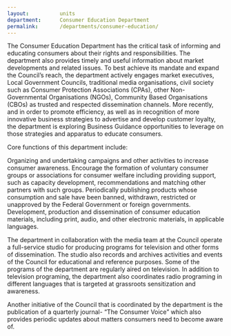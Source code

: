 ```yaml
---
layout:          units
department:      Consumer Education Department
permalink:       /departments/consumer-education/
---
```

The Consumer Education Department has the critical task of informing and educating consumers about their rights and responsibilities. The department also provides timely and useful information about market developments and related issues. To best achieve its mandate and expand the Council’s reach, the department actively engages market executives, Local Government Councils, traditional media organisations, civil society such as Consumer Protection Associations (CPAs), other Non-Governmental Organisations (NGOs), Community Based Organisations (CBOs) as trusted and respected dissemination channels. More recently, and in order to promote efficiency, as well as in recognition of more innovative business strategies to advertise and develop customer loyalty, the department is exploring Business Guidance opportunities to leverage on those strategies and apparatus to educate consumers.

Core functions of this department include:

Organizing and undertaking campaigns and other activities to increase consumer awareness.
Encourage the formation of voluntary consumer groups or associations for consumer welfare including providing support, such as capacity development,
recommendations and matching other partners with such groups.
Periodically publishing products whose consumption and sale have been banned, withdrawn, restricted or unapproved by the Federal Government or foreign governments.
Development, production and dissemination of consumer education materials, including print, audio, and other electronic materials, in applicable languages.

The department in collaboration with the media team at the Council operate a full-service studio for producing programs for television and other forms of dissemination. The studio also records and archives activities and events of the Council for educational and reference purposes. Some of the programs of the department are regularly aired on television. In addition to television programing, the department also coordinates radio programing in different languages that is targeted at grassroots sensitization and awareness.

Another initiative of the Council that is coordinated by the department is the publication of a quarterly journal- “The Consumer Voice” which also provides periodic updates about matters consumers need to become aware of.